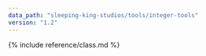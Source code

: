 ```yaml
---
data_path: "sleeping-king-studios/tools/integer-tools"
version: "1.2"
---
```


{% include reference/class.md %}

